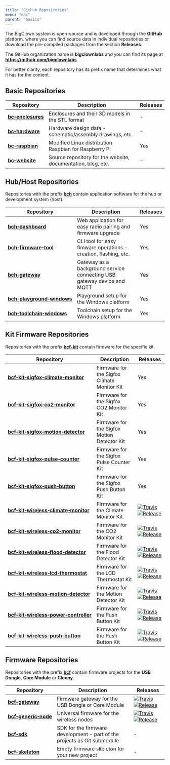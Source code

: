 ```yaml
---
title: "GitHub Repositories"
menu: "doc"
parent: "basics"
---
```


The BigClown system is open-source and is developed through the **GitHub** platform, where you can find source data in individual repositories or download the pre-compiled packages from the section **Releases**.

The GitHub organization name is **bigclownlabs** and you can find its page at **https://github.com/bigclownlabs**.

For better clarity, each repository has its prefix name that determines what it has for the content.

## Basic Repositories

| Repository                                                               | Description                                                  | Releases |
|--------------------------------------------------------------------------|--------------------------------------------------------------|----------|
| [**bc&#8209;enclosures**](https://github.com/bigclownlabs/bc-enclosures) | Enclosures and their 3D models in the STL format             | -        |
| [**bc&#8209;hardware**](https://github.com/bigclownlabs/bc-hardware)     | Hardware design data - schematic/assembly drawings, etc.     | -        |
| [**bc&#8209;raspbian**](https://github.com/bigclownlabs/bc-raspbian)     | Modified Linux distribution Raspbian for Raspberry Pi        | Yes      |
| [**bc&#8209;website**](https://github.com/bigclownlabs/bc-website)       | Source repository for the website, documentation, blog, etc. | -        |

## Hub/Host Repositories

Repositories with the prefix [**bch**](https://github.com/bigclownlabs?q=bch) contain application software for the hub or development system (host).

| Repository                                                                                       | Description                                                            | Releases |
|--------------------------------------------------------------------------------------------------|------------------------------------------------------------------------|----------|
| [**bch&#8209;dashboard**](https://github.com/bigclownlabs/bch-dashboard)                         | Web application for easy radio pairing and firmware upgrade            | Yes      |
| [**bch&#8209;firmware&#8209;tool**](https://github.com/bigclownlabs/bch-firmware-tool)           | CLI tool for easy fimware operations - creation, flashing, etc.        | Yes      |
| [**bch&#8209;gateway**](https://github.com/bigclownlabs/bch-gateway)                             | Gateway as a background service connecting USB gateway device and MQTT | Yes      |
| [**bch&#8209;playground&#8209;windows**](https://github.com/bigclownlabs/bch-playground-windows) | Playground setup for the Windows platform                              | Yes      |
| [**bch&#8209;toolchain&#8209;windows**](https://github.com/bigclownlabs/bch-toolchain-windows)   | Toolchain setup for the Windows platform                               | Yes      |

## Kit Firmware Repositories

Repositories with the prefix [**bcf-kit**](https://github.com/bigclownlabs?q=bcf-kit) contain firmware for the specific kit.

| Repository                                                                                                                         | Description                                 | Releases                                                                                                                                                                                                                                                                                                                                                  |
|----------------------------------------------------------------------------------------------------------------------------------  |---------------------------------------------|-----------------------------------------------------------------------------------------------------------------------------------------------------------------------------------------------------------------------------------------------------------------------------------------------------------------------------------------------------------|
| [**bcf&#8209;kit&#8209;sigfox&#8209;climate&#8209;monitor**](https://github.com/bigclownlabs/bcf-kit-sigfox-climate-monitor)       | Firmware for the Sigfox Climate Monitor Kit | Yes                                                                                                                                                                                                                                                                                                                                                       |
| [**bcf&#8209;kit&#8209;sigfox&#8209;co2&#8209;monitor**](https://github.com/bigclownlabs/bcf-kit-sigfox-co2-monitor)               | Firmware for the Sigfox CO2 Monitor Kit     | Yes                                                                                                                                                                                                                                                                                                                                                       |
| [**bcf&#8209;kit&#8209;sigfox&#8209;motion&#8209;detector**](https://github.com/bigclownlabs/bcf-kit-sigfox-motion-detector)       | Firmware for the Sigfox Motion Detector Kit | Yes                                                                                                                                                                                                                                                                                                                                                       |
| [**bcf&#8209;kit&#8209;sigfox&#8209;pulse&#8209;counter**](https://github.com/bigclownlabs/bcf-kit-sigfox-pulse-counter)           | Firmware for the Sigfox Pulse Counter Kit   | Yes                                                                                                                                                                                                                                                                                                                                                       |
| [**bcf&#8209;kit&#8209;sigfox&#8209;push&#8209;button**](https://github.com/bigclownlabs/bcf-kit-sigfox-push-button)               | Firmware for the Sigfox Push Button Kit     | Yes                                                                                                                                                                                                                                                                                                                                                       |
| [**bcf&#8209;kit&#8209;wireless&#8209;climate&#8209;monitor**](https://github.com/bigclownlabs/bcf-kit-wireless-climate-monitor)   | Firmware for the Climate Monitor Kit        | [![Travis](https://img.shields.io/travis/bigclownlabs/bcf-kit-wireless-climate-monitor/master.svg)](https://travis-ci.org/bigclownlabs/bcf-kit-wireless-climate-monitor) [![Release](https://img.shields.io/github/release/bigclownlabs/bcf-kit-wireless-climate-monitor.svg)](https://github.com/bigclownlabs/bcf-kit-wireless-climate-monitor/releases) |
| [**bcf&#8209;kit&#8209;wireless&#8209;co2&#8209;monitor**](https://github.com/bigclownlabs/bcf-kit-wireless-co2-monitor)           | Firmware for the CO2 Monitor Kit            | [![Travis](https://img.shields.io/travis/bigclownlabs/bcf-kit-wireless-co2-monitor/master.svg)](https://travis-ci.org/bigclownlabs/bcf-kit-wireless-co2-monitor) [![Release](https://img.shields.io/github/release/bigclownlabs/bcf-kit-wireless-co2-monitor.svg)](https://github.com/bigclownlabs/bcf-kit-wireless-co2-monitor/releases)                 |
| [**bcf&#8209;kit&#8209;wireless&#8209;flood&#8209;detector**](https://github.com/bigclownlabs/bcf-kit-wireless-flood-detector)     | Firmware for the Flood Detector Kit         | [![Travis](https://img.shields.io/travis/bigclownlabs/bcf-kit-wireless-flood-detector/master.svg)](https://travis-ci.org/bigclownlabs/bcf-kit-wireless-flood-detector) [![Release](https://img.shields.io/github/release/bigclownlabs/bcf-kit-wireless-flood-detector.svg)](https://github.com/bigclownlabs/bcf-kit-wireless-flood-detector/releases)     |
| [**bcf&#8209;kit&#8209;wireless&#8209;lcd&#8209;thermostat**](https://github.com/bigclownlabs/bcf-kit-wireless-lcd-thermostat)     | Firmware for the LCD Thermostat Kit         | [![Travis](https://img.shields.io/travis/bigclownlabs/bcf-kit-wireless-lcd-thermostat/master.svg)](https://travis-ci.org/bigclownlabs/bcf-kit-wireless-lcd-thermostat) [![Release](https://img.shields.io/github/release/bigclownlabs/bcf-kit-wireless-lcd-thermostat.svg)](https://github.com/bigclownlabs/bcf-kit-wireless-lcd-thermostat/releases)     |
| [**bcf&#8209;kit&#8209;wireless&#8209;motion&#8209;detector**](https://github.com/bigclownlabs/bcf-kit-wireless-motion-detector)   | Firmware for the Motion Detector Kit        | [![Travis](https://img.shields.io/travis/bigclownlabs/bcf-kit-wireless-motion-detector/master.svg)](https://travis-ci.org/bigclownlabs/bcf-kit-wireless-motion-detector) [![Release](https://img.shields.io/github/release/bigclownlabs/bcf-kit-wireless-motion-detector.svg)](https://github.com/bigclownlabs/bcf-kit-wireless-motion-detector/releases) |
| [**bcf&#8209;kit&#8209;wireless&#8209;power&#8209;controller**](https://github.com/bigclownlabs/bcf-kit-wireless-power-controller) | Firmware for the Push Button Kit            | [![Travis](https://img.shields.io/travis/bigclownlabs/bcf-kit-wireless-push-button/master.svg)](https://travis-ci.org/bigclownlabs/bcf-kit-wireless-push-button) [![Release](https://img.shields.io/github/release/bigclownlabs/bcf-kit-wireless-push-button.svg)](https://github.com/bigclownlabs/bcf-kit-wireless-push-button/releases)                 |
| [**bcf&#8209;kit&#8209;wireless&#8209;push&#8209;button**](https://github.com/bigclownlabs/bcf-kit-wireless-push-button)           | Firmware for the Push Button Kit            | [![Travis](https://img.shields.io/travis/bigclownlabs/bcf-kit-wireless-push-button/master.svg)](https://travis-ci.org/bigclownlabs/bcf-kit-wireless-push-button) [![Release](https://img.shields.io/github/release/bigclownlabs/bcf-kit-wireless-push-button.svg)](https://github.com/bigclownlabs/bcf-kit-wireless-push-button/releases)                 |

## Firmware Repositories

Repositories with the prefix [**bcf**](https://github.com/bigclownlabs?q=bcf) contain firmware projects for the **USB Dongle**, **Core Module** or **Cloony**.

| Repository                                                                           | Description                                                              | Releases                                                                                                                                                                                                                                                                                  |
|--------------------------------------------------------------------------------------|--------------------------------------------------------------------------|-------------------------------------------------------------------------------------------------------------------------------------------------------------------------------------------------------------------------------------------------------------------------------------------|
| [**bcf&#8209;gateway**](https://github.com/bigclownlabs/bcf-gateway)                 | Firmware gateway for the USB Dongle or Core Module                       | [![Travis](https://img.shields.io/travis/bigclownlabs/bcf-gateway/master.svg)](https://travis-ci.org/bigclownlabs/bcf-gateway) [![Release](https://img.shields.io/github/release/bigclownlabs/bcf-gateway.svg)](https://github.com/bigclownlabs/bcf-gateway/releases)                     |
| [**bcf&#8209;generic&#8209;node**](https://github.com/bigclownlabs/bcf-generic-node) | Universal firmware for the wireless nodes                                | [![Travis](https://img.shields.io/travis/bigclownlabs/bcf-generic-node/master.svg)](https://travis-ci.org/bigclownlabs/bcf-generic-node) [![Release](https://img.shields.io/github/release/bigclownlabs/bcf-generic-node.svg)](https://github.com/bigclownlabs/bcf-generic-node/releases) |
| [**bcf&#8209;sdk**](https://github.com/bigclownlabs/bcf-sdk)                         | SDK for the firmware development - part of the projects as Git submodule | -                                                                                                                                                                                                                                                                                         |
| [**bcf&#8209;skeleton**](https://github.com/bigclownlabs/bcf-skeleton)               | Empty firmware skeleton for your new project                             | -                                                                                                                                                                                                                                                                                         |
